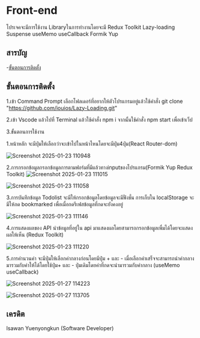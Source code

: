 # Front-end

 โปรเจคจะมีการใช้งาน Libraryในการทำงานโดยจะมี Redux Toolkit  Lazy-loading  Suspense 
useMemo useCallback Formik Yup
## สารบัญ

-[ขั้นตอนการติดตั้ง](#%E0%B8%82%E0%B8%B1%E0%B9%89%E0%B8%99%E0%B8%95%E0%B8%AD%E0%B8%99%E0%B8%81%E0%B8%B2%E0%B8%A3%E0%B8%95%E0%B8%B4%E0%B8%94%E0%B8%95%E0%B8%B1%E0%B9%89%E0%B8%87)

## ขั้นตอนการติดตั้ง

1.เข้า Command Prompt เลือกโฟลเดอร์ที่อยากให้ตัวโปรแกรมอยู่แล้วใช้คำสั่ง
git clone "https://github.com/iouios/Lazy-Loading.git"

2.เข้า Vscode แล้วไปที่ Terminal แล้วใช้คำสั่ง npm i จากนั้นใช้คำสั่ง npm start เพื่อเข้าเว็ป

3.ขั้นตอนการใช้งาน

1.หน้าหลัก จะมีปุ่มให้เลือกว่าจะเข้าไปในหน้าไหนโดยจะมีปุ่ม4ปุ่ม(React Router-dom)

![Screenshot 2025-01-23 110948](https://github.com/user-attachments/assets/554b045f-f5f7-4852-b178-45ded50a7499)


 2.การกรอกข้อมูลกรอกข้อมูลการตามฟอร์มที่มีแล้วทางinputของโปรแกรม(Formik Yup Redux Toolkit)
 ![Screenshot 2025-01-23 111015](https://github.com/user-attachments/assets/953ee94f-604c-4bcc-9939-8513849c39ad)

![Screenshot 2025-01-23 111058](https://github.com/user-attachments/assets/c16149fd-d27d-4aa2-aa75-071725a3ba4f)

 
 3.การบันทึกข้อมูล Todolist จะมีให้กรอกข้อมูลโดยข้อมูลจะมีฟั่งชั่น การเก็บใน localStorage จะมีให้กด bookmarked เพื่อเมื่อกดรีเฟสข้อมูลที่กดจะยังคงอยู่

 ![Screenshot 2025-01-23 111146](https://github.com/user-attachments/assets/94c5bf4b-18d1-4d7e-842f-e9ddf110199f)

  
 4.การแสดงผลของ API นำข้อมูลที่อยู่ใน api มาแสดงผลโดยสามารถกรอกข้อมูลเพื่มได้โดยจะแสดงผลให้เห็น (Redux Toolkit)

 ![Screenshot 2025-01-23 111220](https://github.com/user-attachments/assets/0777cdb5-a311-4afb-80c1-0e716b746e74)

 
 5.การคำนวนค่า จะมีปุ่มให้เลือกค่ากลางก่อนโดยมีปุ๋ม + และ - เมื่อเลือกค่าเสร็จจะสามารถนำค่ากลางมารวมกับค่าให้ได้โดยใช้ปุ๋ม+ และ - ปุ่มเดิมโดยค่าที่กดจะนำมารวมกับค่ากลาง (useMemo useCallback)

 ![Screenshot 2025-01-27 114223](https://github.com/user-attachments/assets/d189c150-5391-4048-b324-1a5fb3b7b58f)


![Screenshot 2025-01-27 113705](https://github.com/user-attachments/assets/b4eadb83-0a6e-4cce-89a2-470cff4e777d)


## เครดิต
Isawan Yuenyongkun (Software Developer)

